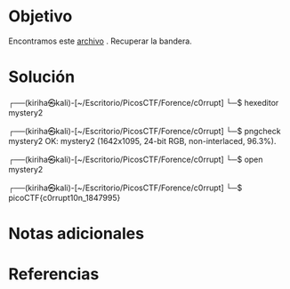 # Objetivo
Encontramos este [archivo](https://jupiter.challenges.picoctf.org/static/ab30fcb7d47364b4190a7d3d40edb551/mystery) . Recuperar la bandera.

# Solución 
┌──(kiriha㉿kali)-[~/Escritorio/PicosCTF/Forence/c0rrupt]
└─$ hexeditor mystery2
                                                                                                                                                                      
┌──(kiriha㉿kali)-[~/Escritorio/PicosCTF/Forence/c0rrupt]
└─$ pngcheck mystery2 
OK: mystery2 (1642x1095, 24-bit RGB, non-interlaced, 96.3%).
                                                                                                                                                                      
┌──(kiriha㉿kali)-[~/Escritorio/PicosCTF/Forence/c0rrupt]
└─$ open mystery2
                                                                                                                                                                      
┌──(kiriha㉿kali)-[~/Escritorio/PicosCTF/Forence/c0rrupt]
└─$ picoCTF{c0rrupt10n_1847995}

# Notas adicionales 

# Referencias
